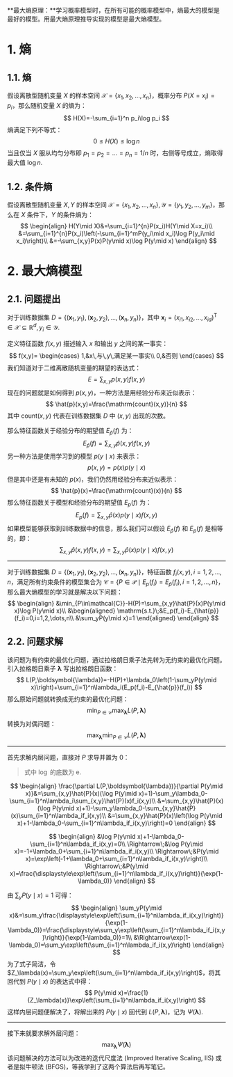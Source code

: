 **最大熵原理：**学习概率模型时，在所有可能的概率模型中，熵最大的模型是最好的模型。用最大熵原理推导实现的模型是最大熵模型。

<!--more-->

# 1. 熵

## 1.1. 熵

假设离散型随机变量 $X$ 的样本空间 $\mathcal{X}=\{x_1,x_2,\dots,x_n\}$，概率分布 $P(X=x_i)=p_i$，那么随机变量 $X$ 的熵为：
$$
H(X)=-\sum_{i=1}^n p_i\log p_i
$$
熵满足下列不等式：
$$
0\leq H(X)\leq \log n
$$
当且仅当 $X$ 服从均匀分布即 $p_1=p_2=\dots=p_n=1/n$ 时，右侧等号成立，熵取得最大值 $\log n$.

## 1.2. 条件熵

假设离散型随机变量 $X,Y$ 的样本空间 $\mathcal{X}=\{x_1,x_2,\dots,x_n\},\mathcal{Y}=\{y_1,y_2,\dots,y_m\}$，那么在 $X$ 条件下，$Y$ 的条件熵为：
$$
\begin{align}
H(Y\mid X)&=\sum_{i=1}^{n}P(x_i)H(Y\mid X=x_i)\\
&=\sum_{i=1}^{n}P(x_i)\left(-\sum_{i=1}^mP(y_i\mid x_i)\log P(y_i\mid x_i)\right)\\
&=-\sum_{x,y}P(x)P(y\mid x)\log P(y\mid x)
\end{align}
$$

# 2. 最大熵模型

## 2.1. 问题提出

对于训练数据集 $D=\{(\boldsymbol{x}_1,y_1),(\boldsymbol{x}_2,y_2),\dots,(\boldsymbol{x}_n,y_n)\}$，其中 $\boldsymbol{x}_i=(x_{i1},x_{i2},\dots,x_{id})^{\mathrm{T}}\in\mathcal{X}\subseteq\mathbb{R}^d,y_i\in\mathcal{Y}$.

定义特征函数 $f(x,y)$ 描述输入 $x$ 和输出 $y$ 之间的某一事实：
$$
f(x,y)=
\begin{cases}
1,&x\,与\,y\,满足某一事实\\
0,&否则
\end{cases}
$$
我们知道对于二维离散随机变量的期望的表达式：
$$
E=\sum_{x,y}p(x,y)f(x,y)
$$
现在的问题就是如何得到 $p(x,y)$，一种方法是用经验分布来近似表示：
$$
\hat{p}(x,y)=\frac{\mathrm{count}(x,y)}{n}
$$
其中 $\mathrm{count}(x,y)$ 代表在训练数据集 $D$ 中 $(x,y)$ 出现的次数。

那么特征函数关于经验分布的期望值 $E_{\hat{p}}(f)$ 为：
$$
E_{\hat{p}}(f)=\sum_{x,y}\hat{p}(x,y)f(x,y)
$$
另一种方法是使用学习到的模型 $p(y\mid x)$ 来表示：
$$
p(x,y)=p(x)p(y\mid x)
$$
但是其中还是有未知的 $p(x)$，我们仍然用经验分布来近似表示：
$$
\hat{p}(x)=\frac{\mathrm{count}(x)}{n}
$$
那么特征函数关于模型和经验分布的期望值 $E_p(f)$ 为：
$$
E_p(f)=\sum_{x,y}\hat{p}(x)p(y\mid x)f(x,y)
$$
如果模型能够获取到训练数据中的信息，那么我们可以假设 $E_{\hat{p}}(f)$ 和 $E_p(f)$ 是相等的，即：
$$
\sum_{x,y}\hat{p}(x,y)f(x,y)=\sum_{x,y}\hat{p}(x)p(y\mid x)f(x,y)
$$

------

对于训练数据集 $D=\{(\boldsymbol{x}_1,y_1),(\boldsymbol{x}_2,y_2),\dots,(\boldsymbol{x}_n,y_n)\}$，特征函数 $f_i(x,y),i=1,2,\dots,n$，满足所有约束条件的模型集合为 $\mathcal{C}=\{P\in\mathcal{P}\mid E_p(f_i)=E_{\hat{p}}(f_i),i=1,2,\dots,n\}$，那么最大熵模型的学习就是解决以下问题：
$$
\begin{align}
&\min_{P\in\mathcal{C}}-H(P)=\sum_{x,y}\hat{P}(x)P(y\mid x)\log P(y\mid x)\\
&\begin{aligned}
\mathrm{s.t.}\;&E_p(f_i)-E_{\hat{p}}(f_i)=0,i=1,2,\dots,n\\
&\sum_yP(y\mid x)=1
\end{aligned}
\end{align}
$$

## 2.2. 问题求解

该问题为有约束的最优化问题，通过拉格朗日乘子法先转为无约束的最优化问题。引入拉格朗日乘子 $\boldsymbol{\lambda}$ 写出拉格朗日函数：
$$
L(P,\boldsymbol{\lambda})=-H(P)+\lambda_0\left(1-\sum_yP(y\mid x)\right)+\sum_{i=1}^n\lambda_i(E_p(f_i)-E_{\hat{p}}(f_i))
$$
那么原始问题就转换成无约束的最优化问题：
$$
\min_{P\in\mathcal{C}}\max_{\boldsymbol{\lambda}}L(P,\boldsymbol{\lambda})
$$
转换为对偶问题：
$$
\max_{\boldsymbol{\lambda}}\min_{P\in\mathcal{C}}L(P,\boldsymbol{\lambda})
$$

------

首先求解内层问题，直接对 $P$ 求导并置为 $0$：

> 式中 $\log$ 的底数为 $\mathrm{e}$.

$$
\begin{align}
\frac{\partial L(P,\boldsymbol{\lambda})}{\partial P(y\mid x)}&=\sum_{x,y}\hat{P}(x)(\log P(y\mid x)+1)-\sum_y\lambda_0-\sum_{i=1}^n\lambda_i\sum_{x,y}\hat{P}(x)f_i(x,y)\\
&=\sum_{x,y}\hat{P}(x)(\log P(y\mid x)+1)-\sum_y\lambda_0-\sum_{x,y}\hat{P}(x)\sum_{i=1}^n\lambda_if_i(x,y)\\
&=\sum_{x,y}\hat{P}(x)\left(\log P(y\mid x)+1-\lambda_0-\sum_{i=1}^n\lambda_if_i(x,y)\right)=0
\end{align}
$$

$$
\begin{align}
&\log P(y\mid x)+1-\lambda_0-\sum_{i=1}^n\lambda_if_i(x,y)=0\\
\Rightarrow\;&\log P(y\mid x)=-1+\lambda_0+\sum_{i=1}^n\lambda_if_i(x,y)\\
\Rightarrow\;&P(y\mid x)=\exp\left(-1+\lambda_0+\sum_{i=1}^n\lambda_if_i(x,y)\right)\\
\Rightarrow\;&P(y\mid x)=\frac{\displaystyle\exp\left(\sum_{i=1}^n\lambda_if_i(x,y)\right)}{\exp(1-\lambda_0)}
\end{align}
$$

由 $\sum_yP(y\mid x)=1$ 可得：
$$
\begin{align}
\sum_yP(y\mid x)&=\sum_y\frac{\displaystyle\exp\left(\sum_{i=1}^n\lambda_if_i(x,y)\right)}{\exp(1-\lambda_0)}=\frac{\displaystyle\sum_y\exp\left(\sum_{i=1}^n\lambda_if_i(x,y)\right)}{\exp(1-\lambda_0)}=1\\
&\Rightarrow\exp(1-\lambda_0)=\sum_y\exp\left(\sum_{i=1}^n\lambda_if_i(x,y)\right)
\end{align}
$$
为了式子简洁，令 $Z_\lambda(x)=\sum_y\exp\left(\sum_{i=1}^n\lambda_if_i(x,y)\right)$，将其回代到 $P(y\mid x)$ 的表达式中得：
$$
P(y\mid x)=\frac{1}{Z_\lambda(x)}\exp\left(\sum_{i=1}^n\lambda_if_i(x,y)\right)
$$
这样内层问题便解决了，将解出来的 $P(y\mid x)$ 回代到 $L(P,\boldsymbol{\lambda})$，记为 $\Psi(\boldsymbol{\lambda})$.

------

接下来就要求解外层问题：
$$
\max_{\boldsymbol{\lambda}}\Psi(\boldsymbol{\lambda})
$$
该问题解决的方法可以为改进的迭代尺度法 (Improved Iterative Scaling, IIS) 或者是拟牛顿法 (BFGS)，等我学到了这两个算法后再写笔记。